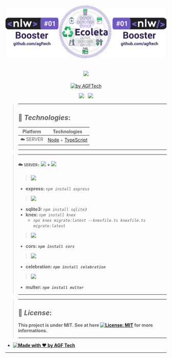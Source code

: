 <h1 align="center">
<img alt="Ecoleta" title="Ecoleta" src="https://github.com/agftech/nlw-booster-ecoleta/blob/master/.github/custom-nlw-ecoleta.svg" width="610px" />
</h1>
<h2 align="center">
<img src="https://img.shields.io/badge/Project developed during the -NLW BOOSTER TRAIL 1.0 by 🚀 Rocketseat-blueviolet?style=for-the-badge"/>
</h2>

<p align="Center">
<a href="https://github.com/agftech" target="_blank">
<img alt="by AGFTech" src="https://img.shields.io/badge/made%20by-AGFTech-informational">
</a>
</p>

<p align="center">
  <a href="#technologies"><img src="https://img.shields.io/badge/Technologies-blue?style=for-the-badge"/></a>&nbsp;&nbsp;
  <a href="#license"><img src="https://img.shields.io/badge/License-blue?style=for-the-badge"/></a>
</p>

> ---
>
> ## 🚀 _**Technologies**_:
>
> | Platform  | Technologies                                                                                         |
> | --------- | ---------------------------------------------------------------------------------------------------- |
> | ☁️ SERVER | <a href="https://nodejs.org/en/">Node</a> + <a href="https://www.typescriptlang.org/">TypeScript</a> |
>
> ---

> ---
>
> #### ☁️ `SERVER:` [<img src="https://img.shields.io/badge/node-339933?logo=node-dot-js"/>](https://nodejs.org/en/) + [<img src="https://img.shields.io/badge/typescript-007ACC?logo=typescript"/>](https://www.typescriptlang.org/)
>
> > <img src="https://img.shields.io/badge/routing-HTTP servers:-blue"/>
>
> - **express:** _`npm install express`_
>
> > <img src="https://img.shields.io/badge/create-database and tables:-blueviolet"/>
>
> - **sqlite3:** _`npm install sqlite3`_
> - **knex:** _`npm install knex`_
>   - _`npx knex migrate:latest --knexfile.ts knexfile.ts migrate:latest`_
>
> > <strong><img src="https://img.shields.io/badge/security-module:-important"/>
>
> - **cors:** _`npm install cors`_
>
> > <strong><img src="https://img.shields.io/badge/validation-library:-green"/>
>
> - **celebration:** _`npm install celebration`_
>
> > <strong><img src="https://img.shields.io/badge/multipart-formData:-red"/>
>
> - **multer:** _`npm install multer`_
>
> ---

> ---
>
> ## 📝 _License_:
>
> This project is under MIT. See at here [![License: MIT](https://img.shields.io/badge/License-MIT-blue.svg)](https://opensource.org/licenses/MIT) for more informations.
>
> ---

- <a href="https://github.com/agftech" target="_blank">
    <img alt="Made with ♥ by AGF Tech" src="https://img.shields.io/badge/Made with ♥ by -AGFTech-informational">
  </a>

---
